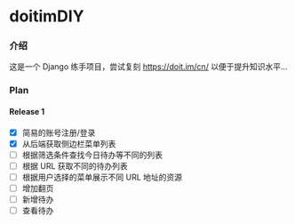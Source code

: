 # doitimDIY
### 介绍
这是一个 Django 练手项目，尝试复刻 https://doit.im/cn/ 以便于提升知识水平…

### Plan
#### Release 1
- [x] 简易的账号注册/登录
- [x] 从后端获取侧边栏菜单列表
- [ ] 根据筛选条件查找今日待办等不同的列表
- [ ] 根据 URL 获取不同的待办列表
- [ ] 根据用户选择的菜单展示不同 URL 地址的资源
- [ ] 增加翻页
- [ ] 新增待办
- [ ] 查看待办